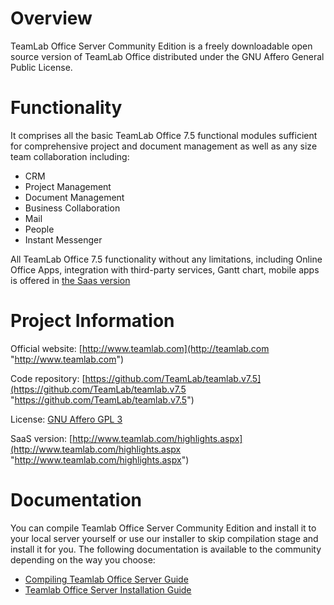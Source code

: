 Overview
========================
TeamLab Office Server Community Edition is a freely downloadable open source version of TeamLab Office distributed under the GNU Affero General Public License.

Functionality
========================

It comprises all the basic TeamLab Office 7.5 functional modules sufficient for comprehensive project and document management as well as any size team collaboration including:

* CRM
* Project Management
* Document Management
* Business Collaboration
* Mail
* People
* Instant Messenger

All TeamLab Office 7.5 functionality without any limitations, including Online Office Apps, 
integration with third-party services, Gantt chart, mobile apps is offered in [the Saas version](http://teamlab.com "the SaaS version")

Project Information
========================

Official website: [http://www.teamlab.com](http://teamlab.com "http://www.teamlab.com")

Code repository: [https://github.com/TeamLab/teamlab.v7.5](https://github.com/TeamLab/teamlab.v7.5 "https://github.com/TeamLab/teamlab.v7.5")

License: [GNU Affero GPL 3](http://www.gnu.org/licenses/agpl.html "GNU Affero GPL 3")

SaaS version: [http://www.teamlab.com/highlights.aspx](http://www.teamlab.com/highlights.aspx "http://www.teamlab.com/highlights.aspx")

Documentation
========================

You can compile Teamlab Office Server Community Edition and install it to your local server yourself or use our installer to skip compilation stage and install it for you.
The following documentation is available to the community depending on the way you choose:

* [Compiling Teamlab Office Server Guide](https://help.teamlab.com/products/files/doceditor.aspx?fileid=3457567&doc=RjVTWndkNUxkTk1XRlBkVE9zemZQUT09PyIzNDU3NTY3Ig2 "Compiling Teamlab Office Server Guide")
* [Teamlab Office Server Installation Guide](https://help.teamlab.com/products/files/doceditor.aspx?fileid=3457752&doc=aVc3TlhjL0lqSDhETzUzeHJNWWRlQT09PyIzNDU3NzUyIg2 "Teamlab Office Server Installation Guide")